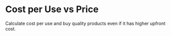 # Cost per Use vs Price

Calculate cost per use and buy quality products even if it has higher upfront cost.